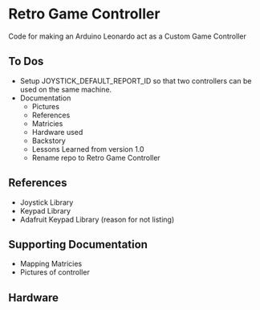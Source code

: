 # Retro Game Controller
Code for making an Arduino Leonardo act as a Custom Game Controller

## To Dos
- Setup JOYSTICK_DEFAULT_REPORT_ID so that two controllers can be used on the same machine.
- Documentation
    - Pictures
    - References
    - Matricies
    - Hardware used
    - Backstory
    - Lessons Learned from version 1.0
    - Rename repo to Retro Game Controller

## References

- Joystick Library
- Keypad Library
- Adafruit Keypad Library (reason for not listing)

## Supporting Documentation

- Mapping Matricies
- Pictures of controller

## Hardware

